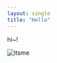 ```yaml
---
layout: single
title: "Hello"
---
```


hi~!

![itsme](C:\jekyll\kkrree.github.io\assets\images\itsme.png)
